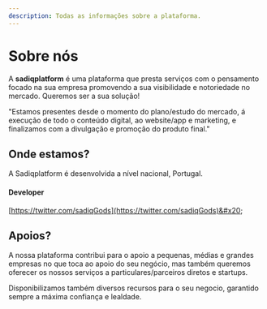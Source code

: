 ```yaml
---
description: Todas as informações sobre a plataforma.
---
```


# Sobre nós

A **sadiqplatform** é uma plataforma que presta serviços com o pensamento focado na sua empresa promovendo a sua visibilidade e notoriedade no mercado. Queremos ser a sua solução!

"Estamos presentes desde o momento do plano/estudo do mercado, á execução de todo o conteúdo digital, ao website/app e marketing, e finalizamos com a divulgação e promoção do produto final."

## Onde estamos?

A Sadiqplatform é desenvolvida a nível nacional, Portugal.

#### Developer

[https://twitter.com/sadiqGods](https://twitter.com/sadiqGods)&#x20;

## Apoios?

A nossa plataforma contribui para o apoio a pequenas, médias e grandes empresas no que toca ao apoio do seu negócio, mas também queremos oferecer os nossos serviços a particulares/parceiros diretos e startups.

Disponibilizamos também diversos recursos para o seu negocio, garantido sempre a máxima confiança e lealdade. &#x20;
